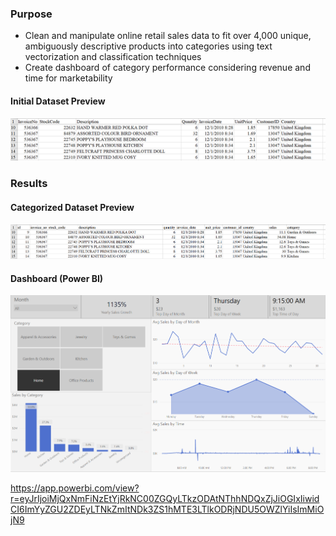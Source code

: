 ### __Purpose__ 

- Clean and manipulate online retail sales data to fit over 4,000 unique, ambiguously descriptive products into categories using text vectorization and classification techniques
- Create dashboard of category performance considering revenue and time for marketability

#### Initial Dataset Preview 

![](images/startdata_screenshot.png)

### __Results__

#### Categorized Dataset Preview

![](images/newdata_screenshot.png)

#### Dashboard (Power BI)

![](images/Screenshot%202021-04-27%20160639.png)

https://app.powerbi.com/view?r=eyJrIjoiMjQxNmFiNzEtYjRkNC00ZGQyLTkzODAtNThhNDQxZjJiOGIxIiwidCI6ImYyZGU2ZDEyLTNkZmItNDk3ZS1hMTE3LTlkODRjNDU5OWZlYiIsImMiOjN9
